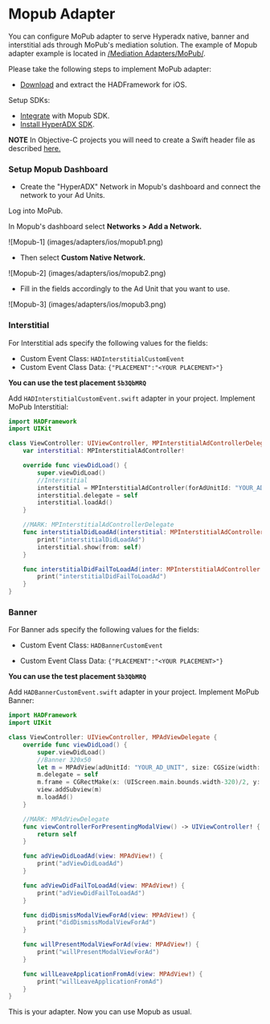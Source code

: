 # Mopub Adapter

You can configure MoPub adapter to serve Hyperadx native, banner and interstitial ads through MoPub's mediation solution. The example of  Mopub adapter example is located in
[ /Mediation Adapters/MoPub/](https://github.com/hyperads/ios-sdk/tree/master/Mediation%20adapters/MoPub).

Please take the following steps to implement MoPub adapter: 

* [Download](https://github.com/hyperads/ios-sdk/releases) and extract the HADFramework for iOS.



Setup SDKs:

* [Integrate](https://github.com/mopub/mopub-ios-sdk/wiki/Manual-Native-Ads-Integration-for-iOS) with Mopub SDK.
* [Install HyperADX SDK](https://github.com/hyperads/ios-sdk#set-up-the-sdk).

**NOTE** In Objective-C projects you will need to create a Swift header file as described [here.](http://stackoverflow.com/questions/24102104/how-to-import-swift-code-to-objective-c)

### Setup Mopub Dashboard

* Create the "HyperADX" Network in Mopub's dashboard and connect the network to your Ad Units. 

Log into MoPub.

In Mopub's dashboard select **Networks > Add a Network.**

![Mopub-1]
(images/adapters/ios/mopub1.png)

* Then select **Custom Native Network.**

![Mopub-2]
(images/adapters/ios/mopub2.png)

* Fill in the fields accordingly to the Ad Unit that you want to use.

![Mopub-3]
(images/adapters/ios/mopub3.png)

### Interstitial

For Interstitial ads specify the following values for the fields:

* Custom Event Class: `HADInterstitialCustomEvent`
* Custom Event Class Data: `{"PLACEMENT":"<YOUR PLACEMENT>"}`

**You can use the test placement `5b3QbMRQ`**

Add `HADInterstitialCustomEvent.swift` adapter in your project. Implement MoPub Interstitial:

```swift
import HADFramework
import UIKit

class ViewController: UIViewController, MPInterstitialAdControllerDelegate {
    var interstitial: MPInterstitialAdController!

    override func viewDidLoad() {
        super.viewDidLoad()
        //Interstitial
        interstitial = MPInterstitialAdController(forAdUnitId: "YOUR_AD_UNIT")
        interstitial.delegate = self
        interstitial.loadAd()
    }

    //MARK: MPInterstitialAdControllerDelegate
    func interstitialDidLoadAd(interstitial: MPInterstitialAdController!) {
        print("interstitialDidLoadAd")
        interstitial.show(from: self)
    }

    func interstitialDidFailToLoadAd(inter: MPInterstitialAdController!) {
        print("interstitialDidFailToLoadAd")
    }
}
```

### Banner

For Banner ads specify the following values for the fields:

* Custom Event Class: `HADBannerCustomEvent`

* Custom Event Class Data: `{"PLACEMENT":"<YOUR PLACEMENT>"}`

**You can use the test placement `5b3QbMRQ`**

Add `HADBannerCustomEvent.swift` adapter in your project. Implement MoPub Banner:

```swift
import HADFramework
import UIKit

class ViewController: UIViewController, MPAdViewDelegate {
    override func viewDidLoad() {
        super.viewDidLoad()
        //Banner 320x50
        let m = MPAdView(adUnitId: "YOUR_AD_UNIT", size: CGSize(width: 320, height: 50))
        m.delegate = self
        m.frame = CGRectMake(x: (UIScreen.main.bounds.width-320)/2, y: 100, width: 320, height: 50)
        view.addSubview(m)
        m.loadAd()
    }

    //MARK: MPAdViewDelegate
    func viewControllerForPresentingModalView() -> UIViewController! {
        return self
    }

    func adViewDidLoadAd(view: MPAdView!) {
        print("adViewDidLoadAd")
    }

    func adViewDidFailToLoadAd(view: MPAdView!) {
        print("adViewDidFailToLoadAd")
    }

    func didDismissModalViewForAd(view: MPAdView!) {
        print("didDismissModalViewForAd")
    }

    func willPresentModalViewForAd(view: MPAdView!) {
        print("willPresentModalViewForAd")
    }

    func willLeaveApplicationFromAd(view: MPAdView!) {
        print("willLeaveApplicationFromAd")
    }
}
```

This is your adapter. Now you can use Mopub as usual.

